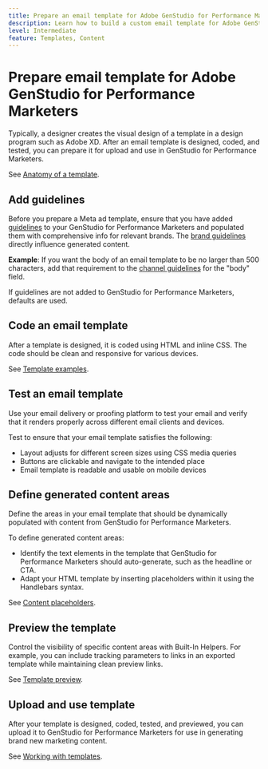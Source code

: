 ```yaml
---
title: Prepare an email template for Adobe GenStudio for Performance Marketers
description: Learn how to build a custom email template for Adobe GenStudio for Performance Marketers.
level: Intermediate
feature: Templates, Content
---
```


# Prepare email template for Adobe GenStudio for Performance Marketers

Typically, a designer creates the visual design of a template in a design program such as Adobe XD. After an email template is designed, coded, and tested, you can prepare it for upload and use in GenStudio for Performance Marketers.

See [Anatomy of a template](/help/user-guide/content/use-templates.md#anatomy-of-a-template).

## Add guidelines

Before you prepare a Meta ad template, ensure that you have added [guidelines](/help/user-guide/guidelines/overview.md) to your GenStudio for Performance Marketers and populated them with comprehensive info for relevant brands. The [brand guidelines](/help/user-guide/guidelines/brands.md) directly influence generated content.

**Example**: If you want the body of an email template to be no larger than 500 characters, add that requirement to the [channel guidelines](/help/user-guide/guidelines/brands.md#channel-guidelines) for the "body" field.

If guidelines are not added to GenStudio for Performance Marketers, defaults are used.

## Code an email template

After a template is designed, it is coded using HTML and inline CSS. The code should be clean and responsive for various devices.

See [Template examples](/help/user-guide/content/customize-template.md#template-examples).

## Test an email template

Use your email delivery or proofing platform to test your email and verify that it renders properly across different email clients and devices.

Test to ensure that your email template satisfies the following:

* Layout adjusts for different screen sizes using CSS media queries
* Buttons are clickable and navigate to the intended place
* Email template is readable and usable on mobile devices

## Define generated content areas

Define the areas in your email template that should be dynamically populated with content from GenStudio for Performance Marketers. 

To define generated content areas:

* Identify the text elements in the template that GenStudio for Performance Marketers should auto-generate, such as the headline or CTA.
* Adapt your HTML template by inserting placeholders within it using the Handlebars syntax.

See [Content placeholders](/help/user-guide/content/customize-template.md#content-placeholders).

## Preview the template

Control the visibility of specific content areas with Built-In Helpers. For example, you can include tracking parameters to links in an exported template while maintaining clean preview links.

See [Template preview](/help/user-guide/content/customize-template.md#template-preview).

## Upload and use template

After your template is designed, coded, tested, and previewed, you can upload it to GenStudio for Performance Marketers for use in generating brand new marketing content.

See [Working with templates](use-templates.md).

